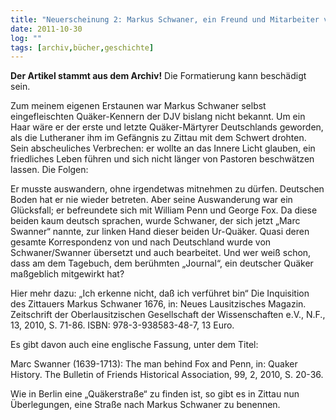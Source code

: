 ```yaml
---
title: "Neuerscheinung 2: Markus Schwaner, ein Freund und Mitarbeiter von George Fox"
date: 2011-10-30
log: ""
tags: [archiv,bücher,geschichte]
---
```

**Der Artikel stammt aus dem Archiv!** Die Formatierung kann beschädigt sein.

Zum meinem eigenen Erstaunen war Markus Schwaner selbst eingefleischten Quäker-Kennern der DJV bislang nicht bekannt. Um ein Haar wäre er der erste und letzte Quäker-Märtyrer Deutschlands geworden, als die Lutheraner ihm im Gefängnis zu Zittau mit dem Schwert drohten. Sein abscheuliches Verbrechen: er wollte an das Innere Licht glauben, ein friedliches Leben führen und sich nicht länger von Pastoren beschwätzen lassen. Die Folgen:
<!--break-->
Er musste auswandern, ohne irgendetwas mitnehmen zu dürfen. Deutschen Boden hat er nie wieder betreten. Aber seine Auswanderung war ein Glücksfall; er befreundete sich mit William Penn und George Fox. Da diese beiden kaum deutsch sprachen, wurde Schwaner, der sich jetzt „Marc Swanner“ nannte, zur linken Hand dieser beiden Ur-Quäker. Quasi deren gesamte Korrespondenz von und nach Deutschland wurde von Schwaner/Swanner übersetzt und auch bearbeitet. Und wer weiß schon, dass am dem Tagebuch, dem berühmten „Journal“, ein deutscher Quäker maßgeblich mitgewirkt hat? 

Hier mehr dazu: „Ich erkenne nicht, daß ich verführet bin“ Die Inquisition des Zittauers Markus Schwaner 1676, in: Neues Lausitzisches Magazin. Zeitschrift der Oberlausitzischen Gesellschaft der Wissenschaften e.V., N.F., 13, 2010, S. 71-86.
ISBN: 978-3-938583-48-7, 13 Euro.

Es gibt davon auch eine englische Fassung, unter dem Titel: 

Marc Swanner (1639-1713): The man behind Fox and Penn, in: Quaker History. The Bulletin of Friends Historical Association, 99, 2, 2010, S. 20-36.

Wie in Berlin eine „Quäkerstraße“ zu finden ist, so gibt es in Zittau nun Überlegungen, eine Straße nach Markus Schwaner zu benennen.
